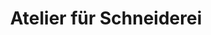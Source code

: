 ---
title: "Atelier für Schneiderei"
url: /flensburg/atelier-fuer-schneiderei/
shop: Schneiderei
---